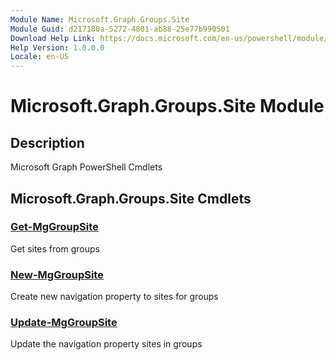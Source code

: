 ```yaml
---
Module Name: Microsoft.Graph.Groups.Site
Module Guid: d217180a-5272-4801-ab88-25e77b990501
Download Help Link: https://docs.microsoft.com/en-us/powershell/module/microsoft.graph.groups.site
Help Version: 1.0.0.0
Locale: en-US
---
```


# Microsoft.Graph.Groups.Site Module
## Description
Microsoft Graph PowerShell Cmdlets

## Microsoft.Graph.Groups.Site Cmdlets
### [Get-MgGroupSite](Get-MgGroupSite.md)
Get sites from groups

### [New-MgGroupSite](New-MgGroupSite.md)
Create new navigation property to sites for groups

### [Update-MgGroupSite](Update-MgGroupSite.md)
Update the navigation property sites in groups

